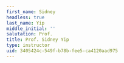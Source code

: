 ```yaml
---
first_name: Sidney
headless: true
last_name: Yip
middle_initial: ''
salutation: Prof.
title: Prof. Sidney Yip
type: instructor
uid: 3405424c-549f-b78b-fee5-ca4120aad975
---
```

